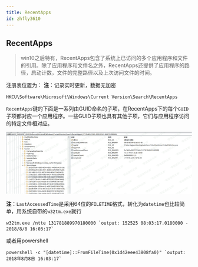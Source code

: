 ```yaml
---
title: RecentApps
id: zhfly3610
---
```


## RecentApps

> win10之后特有，RecentApps包含了系统上已访问的多个应用程序和文件的引用。除了应用程序和文件名之外，RecentApps还提供了应用程序的路径，启动计数，文件的完整路径以及上次访问文件的时间。

注册表位置为：
**注**：记录实时更新，数据无加密

```
HKCU\Software\Microsoft\Windows\Current Version\Search\RecentApps 
```

`RecentApps`键的下面是一系列由GUID命名的子项，在RecentApps下的每个`GUID`子项都对应一个应用程序。一些GUID子项也具有其他子项，它们与应用程序访问的特定文件相对应。

![image](../img/2121b8c225038b3ac6bf7f9610928b71.png)

**注**：`LastAccessedTime`是采用64位的`FILETIME`格式，转化为`datetime`也比较简单，用系统自带的`w32tm.exe`就行

```
w32tm.exe /ntte 131781889970180000 `output: 152525 08:03:17.0180000 - 2018/8/8 16:03:17` 
```

或者用powershell

```
powershell -c "[datetime]::FromFileTime(0x1d42eee43808fa0)" `output: 2018年8月8日 16:03:17` 
```